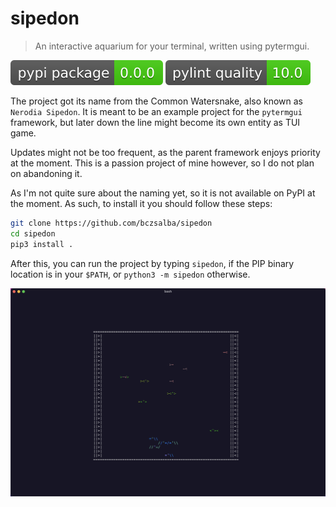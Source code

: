 # sipedon
> An interactive aquarium for your terminal, written using pytermgui.

[![PyPI version](https://raw.githubusercontent.com/bczsalba/sipedon/master/assets/version.svg)]()
[![Pylint quality](https://raw.githubusercontent.com/bczsalba/sipedon/master/assets/quality.svg)](https://github.com/bczsalba/sipedon/blob/master/utils/create_badge.py)

The project got its name from the Common Watersnake, also known as `Nerodia Sipedon`. It is meant to be an example project for the `pytermgui` framework, but later down the line might become its own entity as TUI game.

Updates might not be too frequent, as the parent framework enjoys priority at the moment. This is a passion project of mine however, so I do not plan on abandoning it.

As I'm not quite sure about the naming yet, so it is not available on PyPI at the moment. As such, to install it you should follow these steps:
```bash
git clone https://github.com/bczsalba/sipedon
cd sipedon
pip3 install .
```

After this, you can run the project by typing `sipedon`, if the PIP binary location is in your `$PATH`, or `python3 -m sipedon` otherwise.

![screenshot](https://raw.githubusercontent.com/bczsalba/sipedon/master/assets/screenshot.png)
